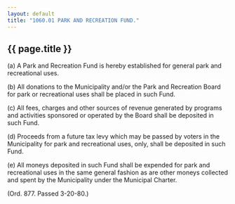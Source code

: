 ```yaml
---
layout: default 
title: "1060.01 PARK AND RECREATION FUND."
---
```


{{ page.title }}
----------------

​(a) A Park and Recreation Fund is hereby established for general park
and recreational uses.

​(b) All donations to the Municipality and/or the Park and Recreation
Board for park or recreational uses shall be placed in such Fund.

​(c) All fees, charges and other sources of revenue generated by
programs and activities sponsored or operated by the Board shall be
deposited in such Fund.

​(d) Proceeds from a future tax levy which may be passed by voters in
the Municipality for park and recreational uses, only, shall be
deposited in such Fund.

​(e) All moneys deposited in such Fund shall be expended for park and
recreational uses in the same general fashion as are other moneys
collected and spent by the Municipality under the Municipal Charter.

(Ord. 877. Passed 3-20-80.)
